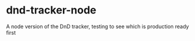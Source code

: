 # dnd-tracker-node

A node version of the DnD tracker, testing to see which is production ready first
